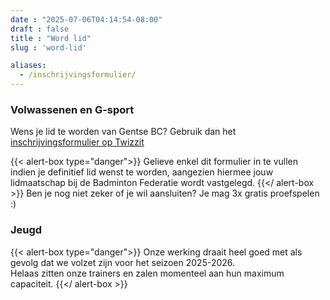 ```yaml
---
date : "2025-07-06T04:14:54-08:00"
draft : false
title : "Word lid"
slug : 'word-lid'

aliases:
  - /inschrijvingsformulier/  
---
```

### Volwassenen en G-sport 
Wens je lid te worden van Gentse BC?  Gebruik dan het [inschrijvingsformulier op Twizzit](https://app.twizzit.com/go/gentsebc2526)

{{< alert-box type="danger">}}
Gelieve enkel dit formulier in te vullen indien je definitief lid wenst te worden, aangezien hiermee jouw lidmaatschap bij de Badminton Federatie wordt vastgelegd.
{{</ alert-box >}}
Ben je nog niet zeker of je wil aansluiten?  Je mag 3x gratis proefspelen :)


### Jeugd 
{{< alert-box type="danger">}}
Onze werking draait heel goed met als gevolg dat we volzet zijn voor het seizoen 2025-2026.  
Helaas zitten onze trainers en zalen momenteel aan hun maximum capaciteit.
{{</ alert-box >}}



